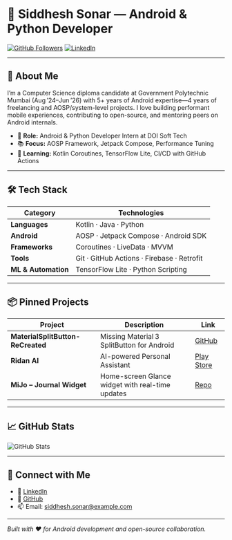 # 🎉 Siddhesh Sonar — Android & Python Developer

[![GitHub Followers](https://img.shields.io/github/followers/Siddhesh2377?label=Follow&style=social)](https://github.com/Siddhesh2377) [![LinkedIn](https://img.shields.io/badge/LinkedIn-Siddhesh%20Sonar-blue?logo=linkedin)](https://www.linkedin.com/in/siddhesh-sonar-7840a7260/)

---

## 🔭 About Me

I’m a Computer Science diploma candidate at Government Polytechnic Mumbai (Aug ’24–Jun ’26) with 5+ years of Android expertise—4 years of freelancing and AOSP/system-level projects. I love building performant mobile experiences, contributing to open-source, and mentoring peers on Android internals.

- 🚀 **Role:** Android & Python Developer Intern at DOI Soft Tech
- 📚 **Focus:** AOSP Framework, Jetpack Compose, Performance Tuning
- 🌱 **Learning:** Kotlin Coroutines, TensorFlow Lite, CI/CD with GitHub Actions

---

## 🛠️ Tech Stack

| Category           | Technologies                             |
|--------------------|------------------------------------------|
| **Languages**      | Kotlin · Java · Python                   |
| **Android**        | AOSP · Jetpack Compose · Android SDK     |
| **Frameworks**     | Coroutines · LiveData · MVVM             |
| **Tools**          | Git · GitHub Actions · Firebase · Retrofit |
| **ML & Automation**| TensorFlow Lite · Python Scripting       |

---

## 📦 Pinned Projects

| Project                                           | Description                                      | Link                                                                                   |
|---------------------------------------------------|--------------------------------------------------|----------------------------------------------------------------------------------------|
| **MaterialSplitButton-ReCreated**                 | Missing Material 3 SplitButton for Android       | [GitHub](https://github.com/Siddhesh2377/MaterialSplitButton-ReCreated)                |
| **Ridan AI**                                      | AI-powered Personal Assistant                    | [Play Store](https://play.google.com/store/apps/details?id=com.ridan.ai&hl=en_IN)       |
| **MiJo – Journal Widget**                         | Home-screen Glance widget with real-time updates | [Repo](https://github.com/Siddhesh2377/MiJo-Journal-Widget)                             |

---

## 📈 GitHub Stats

![GitHub Stats](https://github-readme-stats.vercel.app/api?username=Siddhesh2377&show_icons=true&theme=android_green)

---

## 🤝 Connect with Me

- 🔗 [LinkedIn](https://www.linkedin.com/in/siddhesh-sonar-7840a7260/)
- 🐙 [GitHub](https://github.com/Siddhesh2377)
- 📫 Email: siddhesh.sonar@example.com

---

*Built with ❤️ for Android development and open-source collaboration.*
